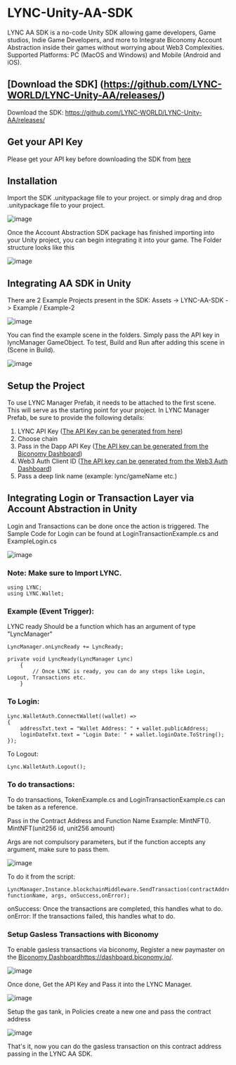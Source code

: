 # LYNC-Unity-AA-SDK
LYNC AA SDK is a no-code Unity SDK allowing game developers, Game studios, Indie Game Developers, and more to Integrate Biconomy Account Abstraction inside their games without worrying about Web3 Complexities.
Supported Platforms: PC (MacOS and Windows) and Mobile (Android and iOS).

## [Download the SDK] (https://github.com/LYNC-WORLD/LYNC-Unity-AA/releases/)
Download the SDK: https://github.com/LYNC-WORLD/LYNC-Unity-AA/releases/

## Get your API Key
Please get your API key before downloading the SDK from [here](https://www.lync.world/form.html)

## Installation
Import the SDK .unitypackage file to your project. or simply drag and drop .unitypackage file to your project.

![image](https://github.com/LYNC-WORLD/LYNC-Unity-AA/assets/42548654/f7d176b5-2871-44d1-b121-bc43a4ecbbbc)


Once the Account Abstraction SDK package has finished importing into your Unity project, you can begin integrating it into your game.
The Folder structure looks like this

![image](https://github.com/LYNC-WORLD/LYNC-Unity-AA/assets/42548654/44828c75-a422-4287-966a-1899571ac051)

## Integrating AA SDK in Unity

There are 2 Example Projects present in the SDK:
Assets -> LYNC-AA-SDK -> Example / Example-2

![image](https://github.com/LYNC-WORLD/LYNC-Unity-AA/assets/42548654/e134fe59-a641-46c4-8034-52d79fa8930e)

You can find the example scene in the folders. Simply pass the API key in lyncManager GameObject.
To test, Build and Run after adding this scene in (Scene in Build).

![image](https://github.com/LYNC-WORLD/LYNC-Unity-AA/assets/42548654/08d073f2-a0db-449d-a283-ad5b0b5db5e3)

## Setup the Project

To use LYNC Manager Prefab, it needs to be attached to the first scene. This will serve as the starting point for your project.
In LYNC Manager Prefab, be sure to provide the following details:
1. LYNC API Key ([The API Key can be generated from here](https://lync.world/form.html))
2. Choose chain
3. Pass in the Dapp API Key ([The API key can be generated from the Biconomy Dashboard](https://dashboard.biconomy.io/))
4. Web3 Auth Client ID ([The API key can be generated from the Web3 Auth Dashboard](https://dashboard.web3auth.io/login))
5. Pass a deep link name (example: lync/gameName etc.)

## Integrating Login or Transaction Layer via Account Abstraction in Unity

Login and Transactions can be done once the action is triggered.
The Sample Code for Login can be found at LoginTransactionExample.cs and ExampleLogin.cs

![image](https://github.com/LYNC-WORLD/LYNC-Unity-AA/assets/42548654/7646ff31-8065-4229-98af-af758bf97500)

### Note: Make sure to Import LYNC.

```
using LYNC;
using LYNC.Wallet;
```

### Example (Event Trigger):

LYNC ready Should be a function which has an argument of type "LyncManager"

```
LyncManager.onLyncReady += LyncReady;

private void LyncReady(LyncManager Lync)
    {
        // Once LYNC is ready, you can do any steps like Login, Logout, Transactions etc.
    }
```

### To Login:

```
Lync.WalletAuth.ConnectWallet((wallet) =>
{
    addressTxt.text = "Wallet Address: " + wallet.publicAddress;
    loginDateTxt.text = "Login Date: " + wallet.loginDate.ToString();
});
```

To Logout:

```
Lync.WalletAuth.Logout();
```

### To do transactions:

To do transactions, TokenExample.cs and LoginTransactionExample.cs can be taken as a reference.

Pass in the Contract Address and Function Name Example: MintNFT(). MintNFT(unit256 id, unit256 amount)

Args are not compulsory parameters, but if the function accepts any argument, make sure to pass them.

![image](https://github.com/LYNC-WORLD/LYNC-Unity-AA/assets/42548654/dd696903-5d72-4f4b-b7ec-e386c0abd1ce)

To do it from the script:

```
LyncManager.Instance.blockchainMiddleware.SendTransaction(contractAddress, functionName, args, onSuccess,onError);
```

onSuccess: Once the transactions are completed, this handles what to do.
onError: If the transactions failed, this handles what to do.

### Setup Gasless Transactions with Biconomy

To enable gasless transactions via biconomy, Register a new paymaster on the [Biconomy Dashboard](https://dashboard.biconomy.io/)https://dashboard.biconomy.io/. 

![image](https://github.com/LYNC-WORLD/LYNC-Unity-AA/assets/42548654/b73988dc-e456-4129-b009-cfb7906235b3)

Once done, Get the API Key and Pass it into the LYNC Manager.

![image](https://github.com/LYNC-WORLD/LYNC-Unity-AA/assets/42548654/bf226037-8e5b-4f63-94c1-8753866b1f5d)

Setup the gas tank, in Policies create a new one and pass the contract address

![image](https://github.com/LYNC-WORLD/LYNC-Unity-AA/assets/42548654/a4eaa9a8-ee7c-47b1-a4d6-e2ee2ffc063d)

That's it, now you can do the gasless transaction on this contract address passing in the LYNC AA SDK.


